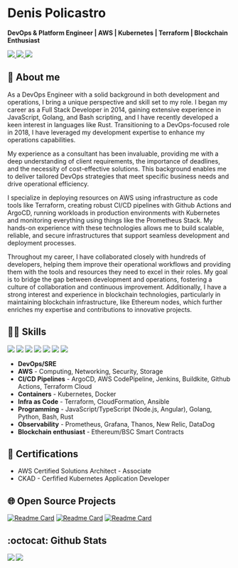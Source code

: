 # Denis Policastro

__DevOps & Platform Engineer | AWS | Kubernetes | Terraform | Blockchain Enthusiast__

<a href= "https://www.linkedin.com/in/dpolicastro/">
  <img src="https://img.shields.io/badge/-LinkedIn-0077B5?style=flat&logo=Linkedin&logoColor=white"/>
</a>
<a href= "mailto:denis.policastro@gmail.com">
  <img src="https://img.shields.io/badge/-Gmail-c14438?style=flat&logo=Gmail&logoColor=white"/>
</a>
<a href= "https://dones.io">
  <img src="https://img.shields.io/website/https/dones.io.svg"/>
</a>

## 🧍 About me

As a DevOps Engineer with a solid background in both development and operations, I bring a unique perspective and skill set to my role. I began my career as a Full Stack Developer in 2014, 
gaining extensive experience in JavaScript, Golang, and Bash scripting, and I have recently developed a keen interest in languages like Rust. Transitioning to a DevOps-focused role in 2018, 
I have leveraged my development expertise to enhance my operations capabilities.

My experience as a consultant has been invaluable, providing me with a deep understanding of client requirements, 
the importance of deadlines, and the necessity of cost-effective solutions. This background enables me to deliver tailored DevOps strategies 
that meet specific business needs and drive operational efficiency.

I specialize in deploying resources on AWS using infrastructure as code tools like Terraform, creating robust CI/CD pipelines with Github Actions and ArgoCD,
running workloads in production environments with Kubernetes and monitoring everything using things like the Prometheus Stack.
My hands-on experience with these technologies allows me to build scalable, reliable, and secure infrastructures that support seamless development and deployment processes.

Throughout my career, I have collaborated closely with hundreds of developers, helping them improve their operational workflows and providing them with the tools and resources they need to excel in their roles. 
My goal is to bridge the gap between development and operations, fostering a culture of collaboration and continuous improvement. Additionally, I have a strong interest and experience in blockchain technologies, 
particularly in maintaining blockchain infrastructure, like Ethereum nodes, which further enriches my expertise and contributions to innovative projects.

## 👨‍💻 Skills

<div>
  <img src="https://img.shields.io/badge/-AWS-grey?style=for-the-badge&logo=amazonaws"/>
  <img src="https://img.shields.io/badge/-Kubernetes-grey?style=for-the-badge&logo=Kubernetes"/>
  <img src="https://img.shields.io/badge/-Terraform-grey?style=for-the-badge&logo=Terraform"/>
  <img src="https://img.shields.io/badge/-Node.js-grey?style=for-the-badge&logo=nodedotjs"/>
  <img src="https://img.shields.io/badge/-Go-grey?style=for-the-badge&logo=go"/>
  <img src="https://img.shields.io/badge/-Rust-grey?style=for-the-badge&logo=rust"/>
  <img src="https://img.shields.io/badge/-Ethereum-grey?style=for-the-badge&logo=ethereum"/>
  <!-- Ref https://github.com/simple-icons/simple-icons/blob/develop/slugs.md -->
</div>

- __DevOps/SRE__
- __AWS__ - Computing, Networking, Security, Storage
- __CI/CD Pipelines__ - ArgoCD, AWS CodePipeline, Jenkins, Buildkite, Github Actions, Terraform Cloud
- __Containers__ - Kubernetes, Docker
- __Infra as Code__ - Terraform, CloudFormation, Ansible
- __Programming__ - JavaScript/TypeScript (Node.js, Angular), Golang, Python, Bash, Rust
- __Observability__ - Prometheus, Grafana, Thanos, New Relic, DataDog
- __Blockchain enthusiast__ - Ethereum/BSC Smart Contracts

## 🥇 Certifications

- AWS Certified Solutions Architect - Associate
- CKAD - Cerfified Kubernetes Application Developer

## 🌐 Open Source Projects

[![Readme Card](https://github-readme-stats.vercel.app/api/pin/?username=refl3ction&repo=tfgen)](https://github.com/refl3ction/tfgen)
[![Readme Card](https://github-readme-stats.vercel.app/api/pin/?username=refl3ction&repo=terraform-monorepo-example)](https://github.com/refl3ction/terraform-monorepo-example)
[![Readme Card](https://github-readme-stats.vercel.app/api/pin/?username=refl3ction&repo=vampire)](https://github.com/refl3ction/vampire)

## :octocat: Github Stats

<div style="height: 500px;">
  <img align="left" src="https://github-readme-stats.vercel.app/api/top-langs/?username=refl3ction&langs_count=7&theme=buefy" />
  <img align="left" src="https://github-readme-stats.vercel.app/api?username=refl3ction&count_private=true&show_icons=true&include_all_commits=true&theme=buefy"/>
</div>

<!--
## 😆 And last but not least

<p align="center">
  <img width="500" height="500" src="./images/debugging.jpeg" />
</p>

**refl3ction/refl3ction** is a ✨ _special_ ✨ repository because its `README.md` (this file) appears on your GitHub profile.

Here are some ideas to get you started:

- 🔭 I’m currently working on ...
- 🌱 I’m currently learning ...
- 👯 I’m looking to collaborate on ...
- 🤔 I’m looking for help with ...
- 💬 Ask me about ...
- 📫 How to reach me: ...
- 😄 Pronouns: ...
- ⚡ Fun fact: ...
-->

